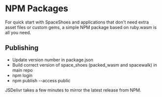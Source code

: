 # NPM Packages

For quick start with SpaceShoes and applications that don't need extra asset files or custom gems, a simple NPM package based on ruby.wasm is all you need.

## Publishing

* Update version number in package.json
* Build correct version of space_shoes (packed_wasm and spacewalk) in main repo
* npm login
* npm publish --access public

JSDelivr takes a few minutes to mirror the latest release from NPM.

